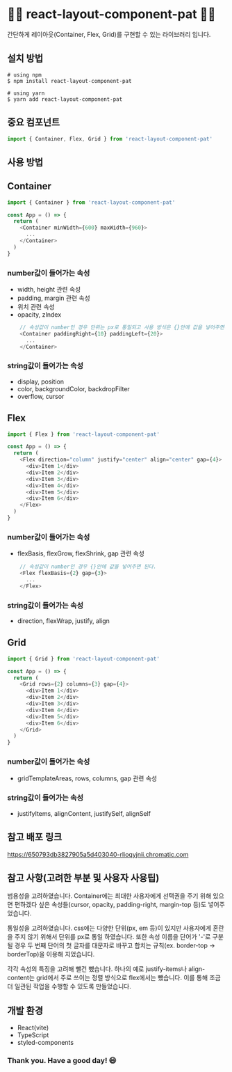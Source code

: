 # 🙆‍♂️ react-layout-component-pat 🙆‍♂️

간단하게 레이아웃(Container, Flex, Grid)를 구현할 수 있는 라이브러리 입니다.

## 설치 방법

    # using npm
    $ npm install react-layout-component-pat

    # using yarn
    $ yarn add react-layout-component-pat

## 중요 컴포넌트

```typescript
import { Container, Flex, Grid } from 'react-layout-component-pat'
```

## 사용 방법

## Container

```typescript
import { Container } from 'react-layout-component-pat'

const App = () => {
  return (
    <Container minWidth={600} maxWidth={960}>
      ...
    </Container>
  )
}
```

### number값이 들어가는 속성
- width, height 관련 속성
- padding, margin 관련 속성
- 위치 관련 속성
- opacity, zIndex
```typescript
    // 속성값이 number인 경우 단위는 px로 통일되고 사용 방식은 {}안에 값을 넣어주면 된다.
    <Container paddingRight={10} paddingLeft={20}>
      ...
    </Container>

```

### string값이 들어가는 속성
- display, position
- color, backgroundColor, backdropFilter
- overflow, cursor


## Flex

```typescript
import { Flex } from 'react-layout-component-pat'

const App = () => {
  return (
    <Flex direction="column" justify="center" align="center" gap={4}>
      <div>Item 1</div>
      <div>Item 2</div>
      <div>Item 3</div>
      <div>Item 4</div>
      <div>Item 5</div>
      <div>Item 6</div>
    </Flex>
  )
}
```
### number값이 들어가는 속성
- flexBasis, flexGrow, flexShrink, gap 관련 속성
```typescript
    // 속성값이 number인 경우 {}안에 값을 넣어주면 된다.
    <Flex flexBasis={2} gap={3}>
      ...
    </Flex>
```
### string값이 들어가는 속성
- direction, flexWrap, justify, align


## Grid

```typescript
import { Grid } from 'react-layout-component-pat'

const App = () => {
  return (
    <Grid rows={2} columns={3} gap={4}>
      <div>Item 1</div>
      <div>Item 2</div>
      <div>Item 3</div>
      <div>Item 4</div>
      <div>Item 5</div>
      <div>Item 6</div>
    </Grid>
  )
}
```

### number값이 들어가는 속성
- gridTemplateAreas, rows, columns, gap 관련 속성

### string값이 들어가는 속성
- justifyItems, alignContent, justifySelf, alignSelf



## 참고 배포 링크
https://650793db3827905a5d403040-rlioqyjnii.chromatic.com


## 참고 사항(고려한 부분 및 사용자 사용팁)
범용성을 고려하였습니다. Container에는 최대한 사용자에게 선택권을 주기 위해 있으면 편하겠다 싶은 속성들(cursor, opacity, padding-right, margin-top 등)도 넣어주었습니다.

통일성을 고려하였습니다. css에는 다양한 단위(px, em 등)이 있지만 사용자에게 혼란을 주지 않기 위해서 단위를 px로 통일 하였습니다. 또한 속성 이름을 단어가 '-'로 구분될 경우 두 번째 단어의 첫 글자를 대문자로 바꾸고 합치는 규칙(ex. border-top -> borderTop)을 이용해 지었습니다.

각각 속성의 특징을 고려해 뺄건 뺐습니다. 하나의 예로 justify-items나 align-content는 grid에서 주로 쓰이는 정렬 방식으로 flex에서는 뺐습니다. 이를 통해 조금 더 일관된 작업을 수행할 수 있도록 만들었습니다.

## 개발 환경
- React(vite)
- TypeScript
- styled-components

### Thank you. Have a good day! 😄
